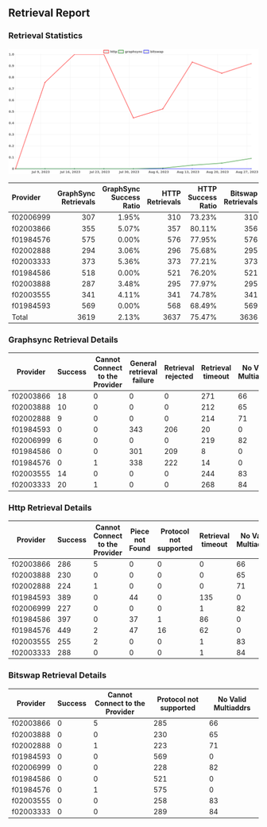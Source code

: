 ## Retrieval Report
### Retrieval Statistics
<img src="https://raw.githubusercontent.com/data-preservation-programs/filplus-checker-assets/main/filecoin-project/filecoin-plus-large-datasets/issues/1716/1693194145219.png"/>

| Provider  | GraphSync Retrievals | GraphSync Success Ratio | HTTP Retrievals | HTTP Success Ratio | Bitswap Retrievals | Bitswap Success Ratio |
| :-------- | -------------------: | ----------------------: | --------------: | -----------------: | -----------------: | --------------------: |
| f02006999 |                  307 |                   1.95% |             310 |             73.23% |                310 |                 0.00% |
| f02003866 |                  355 |                   5.07% |             357 |             80.11% |                356 |                 0.00% |
| f01984576 |                  575 |                   0.00% |             576 |             77.95% |                576 |                 0.00% |
| f02002888 |                  294 |                   3.06% |             296 |             75.68% |                295 |                 0.00% |
| f02003333 |                  373 |                   5.36% |             373 |             77.21% |                373 |                 0.00% |
| f01984586 |                  518 |                   0.00% |             521 |             76.20% |                521 |                 0.00% |
| f02003888 |                  287 |                   3.48% |             295 |             77.97% |                295 |                 0.00% |
| f02003555 |                  341 |                   4.11% |             341 |             74.78% |                341 |                 0.00% |
| f01984593 |                  569 |                   0.00% |             568 |             68.49% |                569 |                 0.00% |
| Total     |                 3619 |                   2.13% |            3637 |             75.47% |               3636 |                 0.00% |

### Graphsync Retrieval Details
| Provider  | Success | Cannot Connect to the Provider | General retrieval failure | Retrieval rejected | Retrieval timeout | No Valid Multiaddrs |
| --------- | ------- | ------------------------------ | ------------------------- | ------------------ | ----------------- | ------------------- |
| f02003866 | 18      | 0                              | 0                         | 0                  | 271               | 66                  |
| f02003888 | 10      | 0                              | 0                         | 0                  | 212               | 65                  |
| f02002888 | 9       | 0                              | 0                         | 0                  | 214               | 71                  |
| f01984593 | 0       | 0                              | 343                       | 206                | 20                | 0                   |
| f02006999 | 6       | 0                              | 0                         | 0                  | 219               | 82                  |
| f01984586 | 0       | 0                              | 301                       | 209                | 8                 | 0                   |
| f01984576 | 0       | 1                              | 338                       | 222                | 14                | 0                   |
| f02003555 | 14      | 0                              | 0                         | 0                  | 244               | 83                  |
| f02003333 | 20      | 1                              | 0                         | 0                  | 268               | 84                  |

### Http Retrieval Details
| Provider  | Success | Cannot Connect to the Provider | Piece not Found | Protocol not supported | Retrieval timeout | No Valid Multiaddrs |
| --------- | ------- | ------------------------------ | --------------- | ---------------------- | ----------------- | ------------------- |
| f02003866 | 286     | 5                              | 0               | 0                      | 0                 | 66                  |
| f02003888 | 230     | 0                              | 0               | 0                      | 0                 | 65                  |
| f02002888 | 224     | 1                              | 0               | 0                      | 0                 | 71                  |
| f01984593 | 389     | 0                              | 44              | 0                      | 135               | 0                   |
| f02006999 | 227     | 0                              | 0               | 0                      | 1                 | 82                  |
| f01984586 | 397     | 0                              | 37              | 1                      | 86                | 0                   |
| f01984576 | 449     | 2                              | 47              | 16                     | 62                | 0                   |
| f02003555 | 255     | 2                              | 0               | 0                      | 1                 | 83                  |
| f02003333 | 288     | 0                              | 0               | 0                      | 1                 | 84                  |

### Bitswap Retrieval Details
| Provider  | Success | Cannot Connect to the Provider | Protocol not supported | No Valid Multiaddrs |
| --------- | ------- | ------------------------------ | ---------------------- | ------------------- |
| f02003866 | 0       | 5                              | 285                    | 66                  |
| f02003888 | 0       | 0                              | 230                    | 65                  |
| f02002888 | 0       | 1                              | 223                    | 71                  |
| f01984593 | 0       | 0                              | 569                    | 0                   |
| f02006999 | 0       | 0                              | 228                    | 82                  |
| f01984586 | 0       | 0                              | 521                    | 0                   |
| f01984576 | 0       | 1                              | 575                    | 0                   |
| f02003555 | 0       | 0                              | 258                    | 83                  |
| f02003333 | 0       | 0                              | 289                    | 84                  |
